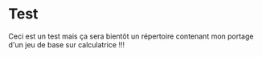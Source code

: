 # Test
Ceci est un test mais ça sera bientôt un répertoire contenant mon portage d'un jeu de base sur calculatrice !!!